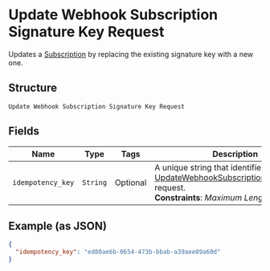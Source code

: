 
# Update Webhook Subscription Signature Key Request

Updates a [Subscription](../../doc/models/webhook-subscription.md) by replacing the existing signature key with a new one.

## Structure

`Update Webhook Subscription Signature Key Request`

## Fields

| Name | Type | Tags | Description |
|  --- | --- | --- | --- |
| `idempotency_key` | `String` | Optional | A unique string that identifies the [UpdateWebhookSubscriptionSignatureKey](api-endpoint:WebhookSubscriptions-UpdateWebhookSubscriptionSignatureKey) request.<br>**Constraints**: *Maximum Length*: `45` |

## Example (as JSON)

```json
{
  "idempotency_key": "ed80ae6b-0654-473b-bbab-a39aee89a60d"
}
```

